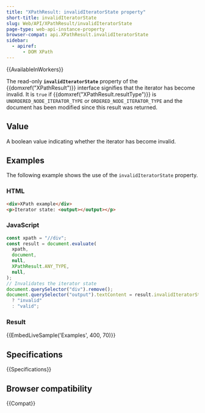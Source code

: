 ```yaml
---
title: "XPathResult: invalidIteratorState property"
short-title: invalidIteratorState
slug: Web/API/XPathResult/invalidIteratorState
page-type: web-api-instance-property
browser-compat: api.XPathResult.invalidIteratorState
sidebar:
  - apiref:
      - DOM XPath
---
```


{{AvailableInWorkers}}

The read-only **`invalidIteratorState`** property of the
{{domxref("XPathResult")}} interface signifies that the iterator has become invalid. It
is `true` if {{domxref("XPathResult.resultType")}} is
`UNORDERED_NODE_ITERATOR_TYPE` or `ORDERED_NODE_ITERATOR_TYPE` and
the document has been modified since this result was returned.

## Value

A boolean value indicating whether the iterator has become invalid.

## Examples

The following example shows the use of the `invalidIteratorState` property.

### HTML

```html
<div>XPath example</div>
<p>Iterator state: <output></output></p>
```

### JavaScript

```js
const xpath = "//div";
const result = document.evaluate(
  xpath,
  document,
  null,
  XPathResult.ANY_TYPE,
  null,
);
// Invalidates the iterator state
document.querySelector("div").remove();
document.querySelector("output").textContent = result.invalidIteratorState
  ? "invalid"
  : "valid";
```

### Result

{{EmbedLiveSample('Examples', 400, 70)}}

## Specifications

{{Specifications}}

## Browser compatibility

{{Compat}}
